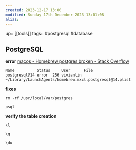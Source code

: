 ```yaml
---
created: 2023-12-17 13:00
modified: Sunday 17th December 2023 13:01:08
alias:
---
```

up::  [[tools]]
tags:: #postgresql #database

## PostgreSQL
**error** [macos - Homebrew postgres broken - Stack Overflow](https://stackoverflow.com/questions/27700596/homebrew-postgres-broken)
```
Name          Status     User      File
postgresql@14 error  256 vivianlin ~/Library/LaunchAgents/homebrew.mxcl.postgresql@14.plist
```
**fixes**
```
rm -rf /usr/local/var/postgres
```



```
psql
```
**verify the table creation**
```
\l

\q 
```


```
\du
```